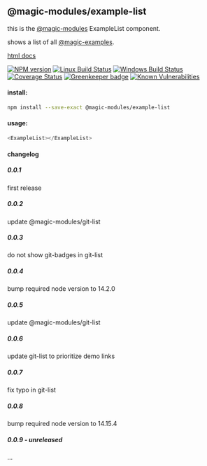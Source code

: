 ## @magic-modules/example-list

this is the [@magic-modules](https://github.com/magic-modules/) ExampleList component.

shows a list of all [@magic-examples](https://github.com/magic-examples/).

[html docs](https://magic-modules.github.io/example-list/)

[![NPM version][npm-image]][npm-url]
[![Linux Build Status][travis-image]][travis-url]
[![Windows Build Status][appveyor-image]][appveyor-url]
[![Coverage Status][coveralls-image]][coveralls-url]
[![Greenkeeper badge][greenkeeper-image]][greenkeeper-url]
[![Known Vulnerabilities][snyk-image]][snyk-url]

[npm-image]: https://img.shields.io/npm/v/@magic-modules/example-list.svg
[npm-url]: https://www.npmjs.com/package/@magic-modules/example-list
[travis-image]: https://img.shields.io/travis/com/magic-modules/example-list/master
[travis-url]: https://travis-ci.com/magic-modules/example-list
[appveyor-image]: https://img.shields.io/appveyor/ci/magicmodules/example-list/master.svg
[appveyor-url]: https://ci.appveyor.com/project/magicmodules/example-list/branch/master
[coveralls-image]: https://coveralls.io/repos/github/magic-modules/example-list/badge.svg
[coveralls-url]: https://coveralls.io/github/magic-modules/example-list
[greenkeeper-image]: https://badges.greenkeeper.io/magic-modules/example-list.svg
[greenkeeper-url]: https://badges.greenkeeper.io/magic-modules/example-list.svg
[snyk-image]: https://snyk.io/test/github/magic-modules/example-list/badge.svg
[snyk-url]: https://snyk.io/test/github/magic-modules/example-list

#### install:
```bash
npm install --save-exact @magic-modules/example-list
```

#### usage:

```javascript
<ExampleList></ExampleList>
```

#### changelog

##### 0.0.1
first release

##### 0.0.2
update @magic-modules/git-list

##### 0.0.3
do not show git-badges in git-list

##### 0.0.4
bump required node version to 14.2.0

##### 0.0.5
update @magic-modules/git-list

##### 0.0.6 
update git-list to prioritize demo links

##### 0.0.7
fix typo in git-list

##### 0.0.8 
bump required node version to 14.15.4

##### 0.0.9 - unreleased
...
